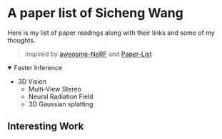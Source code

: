 # A paper list of Sicheng Wang

Here is my list of paper readings along with their links and some of my thoughts.
> inspired by [aweosme-NeRF](https://github.com/awesome-NeRF/awesome-NeRF) and [Paper-List](https://github.com/YanjieZe/Paper-List?tab=readme-ov-file)

<details open>
<summary>Faster Inference</summary>

</details>

- 3D Vision
  - Multi-View Stereo
  - Neural Radiation Field
  - 3D Gaussian splatting

## Interesting Work
